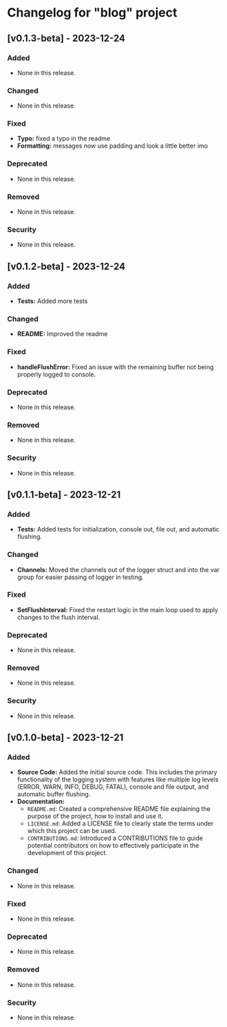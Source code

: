 # Changelog for "blog" project

## [v0.1.3-beta] - 2023-12-24

### Added
- None in this release.

### Changed
- None in this release.

### Fixed
- **Typo:** fixed a typo in the readme
- **Formatting:** messages now use padding and look a little better imo

### Deprecated
- None in this release.

### Removed
- None in this release.

### Security
- None in this release.

## [v0.1.2-beta] - 2023-12-24

### Added
- **Tests:** Added more tests

### Changed
- **README:** Improved the readme

### Fixed
- **handleFlushError:** Fixed an issue with the remaining buffer not being properly logged to console.

### Deprecated
- None in this release.

### Removed
- None in this release.

### Security
- None in this release.

## [v0.1.1-beta] - 2023-12-21

### Added
- **Tests:** Added tests for initialization, console out, file out, and automatic flushing.

### Changed
- **Channels:** Moved the channels out of the logger struct and into the var group for easier passing of logger in testing.

### Fixed
- **SetFlushInterval:** Fixed the restart logic in the main loop used to apply changes to the flush interval.

### Deprecated
- None in this release.

### Removed
- None in this release.

### Security
- None in this release.

## [v0.1.0-beta] - 2023-12-21

### Added
- **Source Code:** Added the initial source code. This includes the primary functionality of the logging system with features like multiple log levels (ERROR, WARN, INFO, DEBUG, FATAL), console and file output, and automatic buffer flushing.
- **Documentation:**
  - `README.md`: Created a comprehensive README file explaining the purpose of the project, how to install and use it.
  - `LICENSE.md`: Added a LICENSE file to clearly state the terms under which this project can be used.
  - `CONTRIBUTIONS.md`: Introduced a CONTRIBUTIONS file to guide potential contributors on how to effectively participate in the development of this project.

### Changed
- None in this release.

### Fixed
- None in this release.

### Deprecated
- None in this release.

### Removed
- None in this release.

### Security
- None in this release.